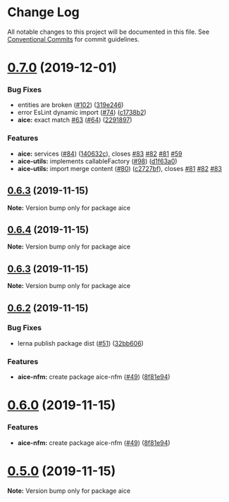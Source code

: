 # Change Log

All notable changes to this project will be documented in this file.
See [Conventional Commits](https://conventionalcommits.org) for commit guidelines.

# [0.7.0](https://github.com/Opla/aice.js/compare/v0.6.3...v0.7.0) (2019-12-01)


### Bug Fixes

* entities are broken ([#102](https://github.com/Opla/aice.js/issues/102)) ([319e246](https://github.com/Opla/aice.js/commit/319e24601660f8dad617664a223af0eb41bd1308))
* error EsLint dynamic import ([#74](https://github.com/Opla/aice.js/issues/74)) ([c1738b2](https://github.com/Opla/aice.js/commit/c1738b2ef2d65663a8cf3fe2ce46537f75b92c96))
* **aice:** exact match [#63](https://github.com/Opla/aice.js/issues/63) ([#64](https://github.com/Opla/aice.js/issues/64)) ([2291897](https://github.com/Opla/aice.js/commit/229189767b66a41456f42dede9462a20b4279abc))


### Features

* **aice:** services ([#84](https://github.com/Opla/aice.js/issues/84)) ([140632c](https://github.com/Opla/aice.js/commit/140632cd8de9d8db793b4a6850f8f1888bbf5e66)), closes [#83](https://github.com/Opla/aice.js/issues/83) [#82](https://github.com/Opla/aice.js/issues/82) [#81](https://github.com/Opla/aice.js/issues/81) [#59](https://github.com/Opla/aice.js/issues/59)
* **aice-utils:** implements callableFactory ([#98](https://github.com/Opla/aice.js/issues/98)) ([d1f63a0](https://github.com/Opla/aice.js/commit/d1f63a0f437a346643527720c4b802218802d6b8))
* **aice-utils:** import merge content ([#80](https://github.com/Opla/aice.js/issues/80)) ([c2727bf](https://github.com/Opla/aice.js/commit/c2727bfc126d62a451982afa9315f594470510fa)), closes [#81](https://github.com/Opla/aice.js/issues/81) [#82](https://github.com/Opla/aice.js/issues/82) [#83](https://github.com/Opla/aice.js/issues/83)





## [0.6.3](https://github.com/Opla/aice.js/compare/v0.6.2...v0.6.3) (2019-11-15)

**Note:** Version bump only for package aice





## [0.6.4](https://github.com/Opla/aice.js/compare/v0.6.3...v0.6.4) (2019-11-15)

**Note:** Version bump only for package aice





## [0.6.3](https://github.com/Opla/aice.js/compare/v0.6.2...v0.6.3) (2019-11-15)

**Note:** Version bump only for package aice





## [0.6.2](https://github.com/Opla/aice.js/compare/v0.4.0...v0.6.2) (2019-11-15)


### Bug Fixes

* lerna publish package dist ([#51](https://github.com/Opla/aice.js/issues/51)) ([32bb606](https://github.com/Opla/aice.js/commit/32bb60606b3542876e71e9806761a6690332eda6))


### Features

* **aice-nfm:** create package aice-nfm ([#49](https://github.com/Opla/aice.js/issues/49)) ([8f81e94](https://github.com/Opla/aice.js/commit/8f81e947bafff17ed3b6478f8e1d571979114494))





# [0.6.0](https://github.com/Opla/aice.js/compare/v0.4.0...v0.6.0) (2019-11-15)


### Features

* **aice-nfm:** create package aice-nfm ([#49](https://github.com/Opla/aice.js/issues/49)) ([8f81e94](https://github.com/Opla/aice.js/commit/8f81e947bafff17ed3b6478f8e1d571979114494))





# [0.5.0](https://github.com/Opla/aice.js/compare/v0.4.0...v0.5.0) (2019-11-15)

**Note:** Version bump only for package aice
